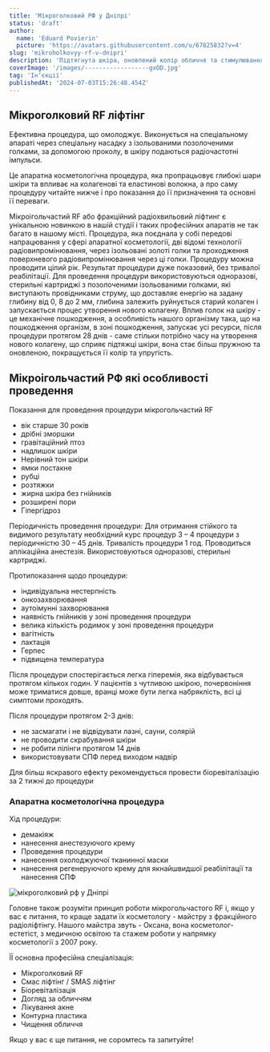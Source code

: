 ```yaml
---
title: 'Мікроголковий РФ у Дніпрі'
status: 'draft'
author:
  name: 'Eduard Povierin'
  picture: 'https://avatars.githubusercontent.com/u/67825832?v=4'
slug: 'mikroholkovyy-rf-v-dnipri'
description: 'Підтягнута шкіра, оновлений колір обличчя та стимулювання виробки колагену за допомогою мікроголкового рф ліфтингу у Дніпрі'
coverImage: '/images/------------------gxOD.jpg'
tag: 'Інʼєкції'
publishedAt: '2024-07-03T15:26:48.454Z'
---
```


## Мікроголковий RF ліфтінг

Ефективна процедура, що омолоджує. Виконується на спеціальному апараті через спеціальну насадку з ізольованими позолоченими голками, за допомогою проколу, в шкіру подаються радіочастотні імпульси.

Це апаратна косметологічна процедура, яка пропрацьовує глибокі шари шкіри та впливає на колагенові та еластинові волокна, а про саму процедуру читайте нижче і про показання до її призначення та основні її переваги.

Мікроігольчастий RF або фракційний радіохвильовий ліфтинг є унікальною новинкою в нашій студії і таких професійних апаратів не так багато в нашому місті. Процедура, яка поєднала у собі передові напрацювання у сфері апаратної косметології, дві відомі технології радіовипромінювання, через ізольовані золоті голки та проходження поверхневого радіовипромінювання через ці голки. Процедуру можна проводити цілий рік. Результат процедури дуже показовий, без тривалої реабілітації. Для проведення процедури використовуються одноразові, стерильні картриджі з позолоченими ізольованими голками, які виступають провідниками струму, що доставляє енергію на задану глибину від 0, 8 до 2 мм, глибина залежить руйнується старий колаген і запускається процес утворення нового колагену. Вплив голок на шкіру - це механічне пошкодження, а особливість нашого організму така, що на пошкодження організм, в зоні пошкодження, запускає усі ресурси, після процедури протягом 28 днів - саме стільки потрібно часу на утворення нового колагену, що сприяє  підтяжці шкіри, вона стає більш пружною та оновленою, покращується її колір та упругість.

## **Мікроігольчастий РФ які особливості проведення**

Показання для проведення процедури мікрогольчастий RF

- вік старше 30 років
- дрібні зморшки
- гравітаційний птоз
- надлишок шкіри
- Нерівний тон шкіри
- ямки постакне
- рубці
- розтяжки
- жирна шкіра без гнійників
- розширені пори
- Гіпергідроз

Періодичність проведення процедури: Для отримання стійкого та видимого результату необхідний курс процедур 3 – 4 процедури з періодичністю 30 – 45 днів. Тривалість процедури 1 год. Проводиться аплікаційна анестезія. Використовуються одноразові, стерильні картриджі.

Протипоказання щодо процедури:

- індивідуальна нестерпність
- онкозахворювання
- аутоімунні захворювання
- наявність гнійників у зоні проведення процедури
- велика кількість родимок у зоні проведення процедури
- вагітність
- лактація
- Герпес
- підвищена температура

Після процедури спостерігається легка гіперемія, яка відбувається протягом кількох годин. У пацієнтів з чутливою шкірою, почервоніння може триматися довше, вранці може бути легка набряклість, всі ці симптоми проходять.

Після процедури протягом 2-3 днів:

- не засмагати і не відвідувати лазні, сауни, солярій
- не проводити скрабування шкіри
- не робити пілінги протягом 14 днів
- використовувати СПФ перед виходом надвір

Для більш яскравого ефекту рекомендується провести біоревіталізацію за 2 тижні до процедури

### **Апаратна косметологічна процедура**

Хід процедури:

- демакіяж
- нанесення анестезуючого крему
- Проведення процедури
- нанесення охолоджуючої тканинної маски
- нанесення регенеруючого крему для якнайшвидшої реабілітації та нанесення СПФ

![мікроголковий рф у Дніпрі](https://beauty-laboratorie.netlify.app/articles/%D0%BC%D1%96%D0%BA%D1%80%D0%BE%D0%B3%D0%BE%D0%BB%D0%BA%D0%BE%D0%B2%D0%B8%D0%B9-%D0%A0%D0%A4/microgolcoviy-lifting.jpg)

Головне також розуміти принцип роботи мікрогольчастого RF і, якщо у вас є питання, то краще задати їх косметологу - майстру з фракційного радіоліфтінгу. Нашого майстра звуть - Оксана, вона косметолог-естетіст, з медичною освітою та стажем роботи у напрямку косметології з 2007 року.

ЇЇ основна професійна спеціалізація:

- Мікроголковий RF
- Смас ліфтінг / SMAS ліфтінг
- Біоревіталізація
- Догляд за обличчям
- Лікування акне
- Контурна пластика
- Чищення обличчя

Якщо у вас є ще питання, не соромтесь та запитуйте!